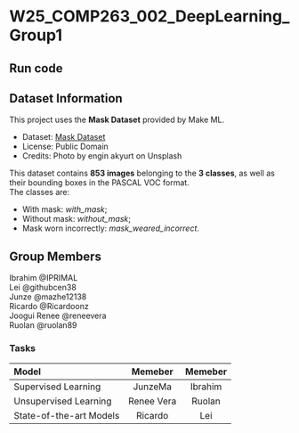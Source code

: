 # W25_COMP263_002_DeepLearning_Group1

## Run code

## Dataset Information
This project uses the **Mask Dataset** provided by Make ML.

- Dataset: [Mask Dataset](https://www.kaggle.com/datasets/andrewmvd/face-mask-detection)
- License: Public Domain
- Credits: Photo by engin akyurt on Unsplash


This dataset contains **853 images** belonging to the **3 classes**, as well as their bounding boxes in the PASCAL VOC format.</br>
The classes are:</br>
- With mask: _with_mask_;</br>
- Without mask: _without_mask_;</br>
- Mask worn incorrectly: _mask_weared_incorrect_.</br>

## Group Members
Ibrahim @IPRIMAL</br>
Lei @githubcen38</br>
Junze @mazhe12138</br>
Ricardo @Ricardoonz</br>
Joogui Renee @reneevera</br>
Ruolan @ruolan89</br>

### Tasks
| Model | Memeber | Memeber |
|:-------|:--------:|:-------:|
| Supervised Learning |   JunzeMa      |   Ibrahim     |
| Unsupervised Learning |   Renee Vera       |   Ruolan     |
| State-of-the-art Models |  Ricardo       |  Lei      |
